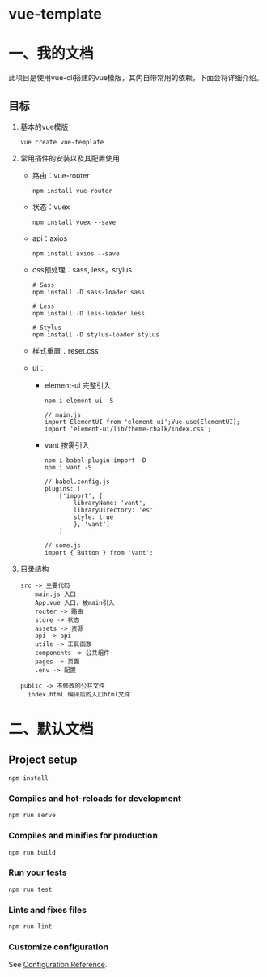 # vue-template

# 一、我的文档
此项目是使用vue-cli搭建的vue模版，其内自带常用的依赖，下面会将详细介绍。

## 目标
1. 基本的vue模版

    `vue create vue-template`

2. 常用插件的安装以及其配置使用
    * 路由：vue-router
        ```
        npm install vue-router
        ```
    * 状态：vuex
        ```
        npm install vuex --save
        ```
    * api：axios
        ```
        npm install axios --save
        ```
    * css预处理：sass, less，stylus
        ```
        # Sass
        npm install -D sass-loader sass

        # Less
        npm install -D less-loader less

        # Stylus
        npm install -D stylus-loader stylus
        ```

    * 样式重置：reset.css

    * ui：
        * element-ui 完整引入
            ```
            npm i element-ui -S

            // main.js
            import ElementUI from 'element-ui';Vue.use(ElementUI);
            import 'element-ui/lib/theme-chalk/index.css';
            ```
        * vant 按需引入
            ```
            npm i babel-plugin-import -D
            npm i vant -S

            // babel.config.js
            plugins: [
                ['import', {
                    libraryName: 'vant',
                    libraryDirectory: 'es',
                    style: true
                    }, 'vant']
                ]

            // some.js
            import { Button } from 'vant';
            ```


3. 目录结构
    ```
    src -> 主要代码
        main.js 入口
        App.vue 入口，被main引入
        router -> 路由
        store -> 状态
        assets -> 资源
        api -> api    
        utils -> 工具函数
        components -> 公共组件
        pages -> 页面
        .env -> 配置

    public -> 不修改的公共文件
      index.html 编译后的入口html文件
    ```


# 二、默认文档

## Project setup
```
npm install
```

### Compiles and hot-reloads for development
```
npm run serve
```

### Compiles and minifies for production
```
npm run build
```

### Run your tests
```
npm run test
```

### Lints and fixes files
```
npm run lint
```

### Customize configuration
See [Configuration Reference](https://cli.vuejs.org/config/).
